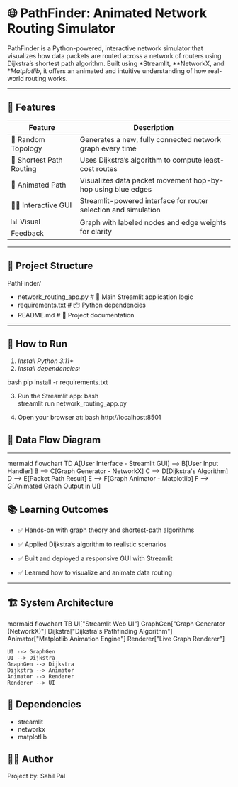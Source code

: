# 🌐 PathFinder: Animated Network Routing Simulator

PathFinder is a Python-powered, interactive network simulator that visualizes how data packets are routed across a network of routers using Dijkstra’s shortest path algorithm. Built using *Streamlit, **NetworkX, and **Matplotlib*, it offers an animated and intuitive understanding of how real-world routing works.

---

## 🎯 Features

| Feature                  | Description                                                                 |
|--------------------------|-----------------------------------------------------------------------------|
| 🔁 Random Topology       | Generates a new, fully connected network graph every time                   |
| 🧭 Shortest Path Routing | Uses Dijkstra’s algorithm to compute least-cost routes                      |
| 🔵 Animated Path         | Visualizes data packet movement hop-by-hop using blue edges                 |
| 👨‍💻 Interactive GUI      | Streamlit-powered interface for router selection and simulation             |
| 📊 Visual Feedback       | Graph with labeled nodes and edge weights for clarity                       |

---

## 📂 Project Structure

PathFinder/
- network_routing_app.py # 🔧 Main Streamlit application logic
- requirements.txt # 📦 Python dependencies
- README.md # 📘 Project documentation

  
---

## 🚀 How to Run

1. *Install Python 3.11+*
2. *Install dependencies:*

bash
pip install -r requirements.txt


3. Run the Streamlit app:
 bash  
streamlit run network_routing_app.py

4. Open your browser at:
bash
http://localhost:8501


## 🧠 Data Flow Diagram
---
mermaid
flowchart TD
    A[User Interface - Streamlit GUI] --> B[User Input Handler]
    B --> C[Graph Generator - NetworkX]
    C --> D[Dijkstra's Algorithm]
    D --> E[Packet Path Result]
    E --> F[Graph Animator - Matplotlib]
    F --> G[Animated Graph Output in UI]

## 📚 Learning Outcomes
- ✅ Hands-on with graph theory and shortest-path algorithms

- ✅ Applied Dijkstra’s algorithm to realistic scenarios

- ✅ Built and deployed a responsive GUI with Streamlit

- ✅ Learned how to visualize and animate data routing

---
## 🏗 System Architecture

mermaid
flowchart TB
    UI["Streamlit Web UI"]
    GraphGen["Graph Generator (NetworkX)"]
    Dijkstra["Dijkstra's Pathfinding Algorithm"]
    Animator["Matplotlib Animation Engine"]
    Renderer["Live Graph Renderer"]

    UI --> GraphGen
    UI --> Dijkstra
    GraphGen --> Dijkstra
    Dijkstra --> Animator
    Animator --> Renderer
    Renderer --> UI


## 🧾 Dependencies
- streamlit
- networkx
- matplotlib

## 👨‍💻 Author
Project by: Sahil Pal
